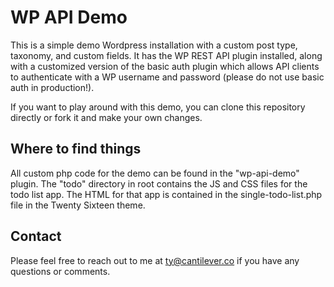 WP API Demo
===========

This is a simple demo Wordpress installation with a custom post type, taxonomy, and custom fields. It has the WP REST API plugin installed, along with a customized version of the basic auth plugin which allows API clients to authenticate with a WP username and password (please do not use basic auth in production!).

If you want to play around with this demo, you can clone this repository directly or fork it and make your own changes.

Where to find things
--------------------

All custom php code for the demo can be found in the "wp-api-demo" plugin. The "todo" directory in root contains the JS and CSS files for the todo list app. The HTML for that app is contained in the single-todo-list.php file in the Twenty Sixteen theme.

Contact
-------

Please feel free to reach out to me at ty@cantilever.co if you have any questions or comments.
